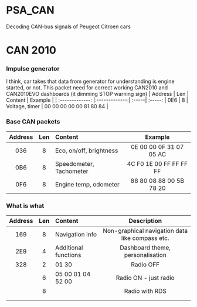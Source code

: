# PSA_CAN
Decoding CAN-bus signals of Peugeot Citroen cars

# CAN 2010

### Impulse generator
I think, car takes that data from generator for understanding is engine started, or not.
This packet need for correct working CAN2010  and CAN2010EVO dashboards (it dimming STOP warning sign)
| Address        | Len           | Content  | Example  | 
| :-------------: |:-------------:| :-----| :-----:
| 0E6      | 8 | Voltage, timer | 00 00 00 00 00 81 80 84 |

### Base CAN packets

| Address        | Len           | Content  | Example  | 
| :-------------: |:-------------:| :-----| :-----:
| 036      | 8 | Eco, on/off, brightness | 0E 00 00 0F 31 07 05 AC |
| 0B6      | 8 | Speedometer, Tachometer | 4C F0 1E 00 FF FF FF FF |
| 0F6      | 8 | Engine temp, odometer   | 88 80 08 88 00 5B 78 20 |

### What is what

| Address        | Len           | Content  | Description  | 
| :-------------: |:-------------:| :-----| :-----:
| 169      | 8 | Navigation info | Non-graphical navigation data like compass etc. |
| 2E9      | 4 | Additional functions | Dashboard theme, personalisation |
| 328      | 2 | 01 30  | Radio OFF  |
|       | 6 | 05 00 01 04 52 00 | Radio ON - just radio |
|       | 8 |  | Radio with RDS |
|       |  |  |  |
|       |  |  |  |
